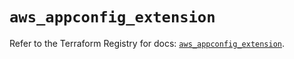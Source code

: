 # `aws_appconfig_extension`

Refer to the Terraform Registry for docs: [`aws_appconfig_extension`](https://registry.terraform.io/providers/hashicorp/aws/5.32.0/docs/resources/appconfig_extension).

